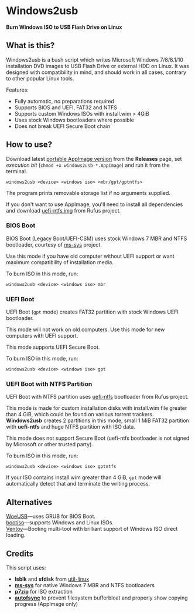 # Windows2usb
**Burn Windows ISO to USB Flash Drive on Linux**

## What is this?

Windows2usb is a bash script which writes Microsoft Windows 7/8/8.1/10 installation DVD images to USB Flash Drive or external HDD on Linux. It was designed with compatibility in mind, and should work in all cases, contrary to other popular Linux tools.

Features:

* Fully automatic, no preparations required
* Supports BIOS and UEFI, FAT32 and NTFS
* Supports custom Windows ISOs with install.wim > 4GiB
* Uses stock Windows bootloaders where possible
* Does not break UEFI Secure Boot chain

## How to use?

Download latest [portable AppImage version](https://github.com/ValdikSS/windows2usb/releases) from the **Releases** page, set *execution bit* (`chmod +x windows2usb-*.AppImage`) and run it from the terminal.

`windows2usb <device> <windows iso> <mbr/gpt/gptntfs>`

The program prints removable storage list if no arguments supplied.

If you don't want to use AppImage, you'll need to install all dependencies and download [uefi-ntfs.img](https://github.com/pbatard/rufus/tree/master/res/uefi) from Rufus project.

### BIOS Boot

BIOS Boot (Legacy Boot/UEFI-CSM) uses stock Windows 7 MBR and NTFS bootloader, courtesy of [ms-sys](http://ms-sys.sourceforge.net/) project.

Use this mode if you have old computer without UEFI support or want maximum compatibility of installation media.

To burn ISO in this mode, run:

`windows2usb <device> <windows iso> mbr`

### UEFI Boot

UEFI Boot (`gpt` mode) creates FAT32 partition with stock Windows UEFI bootloader.

This mode will not work on old computers. Use this mode for new computers with UEFI support.

This mode supports UEFI Secure Boot.

To burn ISO in this mode, run:

`windows2usb <device> <windows iso> gpt`

### UEFI Boot with NTFS Partition

UEFI Boot with NTFS partition uses [uefi-ntfs](https://github.com/pbatard/uefi-ntfs) bootloader from Rufus project.

This mode is made for custom installation disks with install.wim file greater than 4 GiB, which could be found on various torrent trackers. **Windows2usb** creates 2 partitions in this mode, small 1 MiB FAT32 partition with **uefi-ntfs** and huge NTFS partition with ISO data.

This mode does not support Secure Boot (uefi-ntfs bootloader is not signed by Microsoft or other trusted party).

To burn ISO in this mode, run:

`windows2usb <device> <windows iso> gptntfs`

If your ISO contains install.wim greater than 4 GiB, `gpt` mode will automatically detect that and terminate the writing process.

## Alternatives

[WoeUSB](https://github.com/WoeUSB/WoeUSB)—uses GRUB for BIOS Boot.  
[bootiso](https://github.com/jsamr/bootiso/)—supports Windows and Linux ISOs.  
[Ventoy](https://www.ventoy.net/en/index.html)—Booting multi-tool with brilliant support of Windows ISO direct loading.

## Credits

This script uses:

* **lsblk** and **sfdisk** from [util-linux](https://mirrors.edge.kernel.org/pub/linux/utils/util-linux/)
* [**ms-sys**](http://ms-sys.sourceforge.net/) for native Windows 7 MBR and NTFS bootloaders
* [**p7zip**](https://www.7-zip.org/) for ISO extraction
* [**autofsync**](https://github.com/i-rinat/autofsync/) to prevent filesystem bufferbloat and properly show copying progress (AppImage only)
